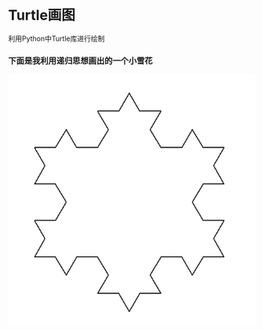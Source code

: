# Turtle画图
利用Python中Turtle库进行绘制

### 下面是我利用递归思想画出的一个小雪花
![](https://github.com/Humi-Zhou/Turtle-/blob/master/image/%E9%9B%AA%E8%8A%B1%E5%9B%BE.png)
